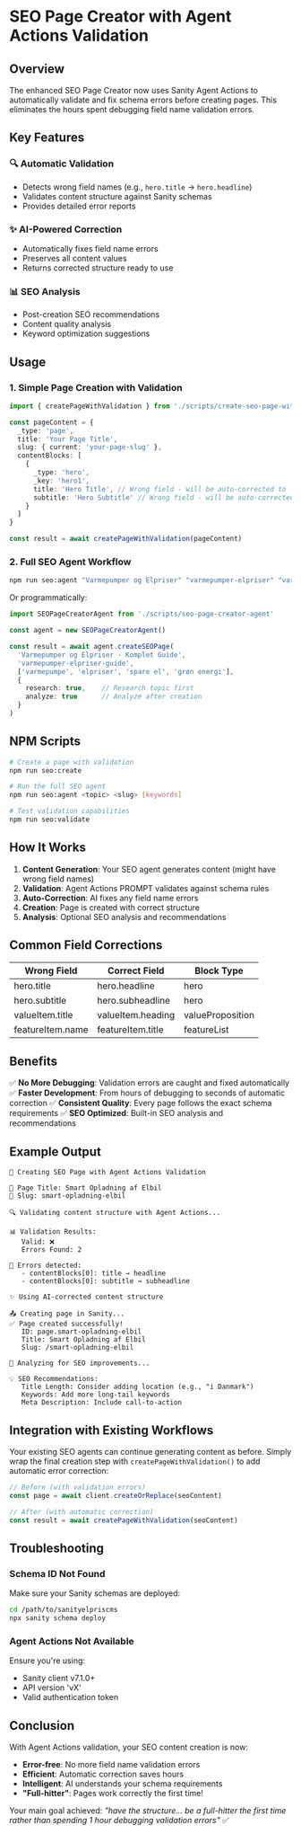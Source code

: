 # SEO Page Creator with Agent Actions Validation

## Overview

The enhanced SEO Page Creator now uses Sanity Agent Actions to automatically validate and fix schema errors before creating pages. This eliminates the hours spent debugging field name validation errors.

## Key Features

### 🔍 Automatic Validation
- Detects wrong field names (e.g., `hero.title` → `hero.headline`)
- Validates content structure against Sanity schemas
- Provides detailed error reports

### ✨ AI-Powered Correction
- Automatically fixes field name errors
- Preserves all content values
- Returns corrected structure ready to use

### 📊 SEO Analysis
- Post-creation SEO recommendations
- Content quality analysis
- Keyword optimization suggestions

## Usage

### 1. Simple Page Creation with Validation

```typescript
import { createPageWithValidation } from './scripts/create-seo-page-with-validation'

const pageContent = {
  _type: 'page',
  title: 'Your Page Title',
  slug: { current: 'your-page-slug' },
  contentBlocks: [
    {
      _type: 'hero',
      _key: 'hero1',
      title: 'Hero Title', // Wrong field - will be auto-corrected to 'headline'
      subtitle: 'Hero Subtitle' // Wrong field - will be auto-corrected to 'subheadline'
    }
  ]
}

const result = await createPageWithValidation(pageContent)
```

### 2. Full SEO Agent Workflow

```bash
npm run seo:agent "Varmepumper og Elpriser" "varmepumper-elpriser" "varmepumpe,elpriser,spare"
```

Or programmatically:

```typescript
import SEOPageCreatorAgent from './scripts/seo-page-creator-agent'

const agent = new SEOPageCreatorAgent()

const result = await agent.createSEOPage(
  'Varmepumper og Elpriser - Komplet Guide',
  'varmepumper-elpriser-guide',
  ['varmepumpe', 'elpriser', 'spare el', 'grøn energi'],
  {
    research: true,    // Research topic first
    analyze: true      // Analyze after creation
  }
)
```

## NPM Scripts

```bash
# Create a page with validation
npm run seo:create

# Run the full SEO agent
npm run seo:agent <topic> <slug> [keywords]

# Test validation capabilities
npm run seo:validate
```

## How It Works

1. **Content Generation**: Your SEO agent generates content (might have wrong field names)
2. **Validation**: Agent Actions PROMPT validates against schema rules
3. **Auto-Correction**: AI fixes any field name errors
4. **Creation**: Page is created with correct structure
5. **Analysis**: Optional SEO analysis and recommendations

## Common Field Corrections

| Wrong Field | Correct Field | Block Type |
|------------|---------------|------------|
| hero.title | hero.headline | hero |
| hero.subtitle | hero.subheadline | hero |
| valueItem.title | valueItem.heading | valueProposition |
| featureItem.name | featureItem.title | featureList |

## Benefits

✅ **No More Debugging**: Validation errors are caught and fixed automatically
✅ **Faster Development**: From hours of debugging to seconds of automatic correction
✅ **Consistent Quality**: Every page follows the exact schema requirements
✅ **SEO Optimized**: Built-in SEO analysis and recommendations

## Example Output

```
🚀 Creating SEO Page with Agent Actions Validation

📝 Page Title: Smart Opladning af Elbil
🔗 Slug: smart-opladning-elbil

🔍 Validating content structure with Agent Actions...

📊 Validation Results:
   Valid: ❌
   Errors Found: 2

🔧 Errors detected:
   - contentBlocks[0]: title → headline
   - contentBlocks[0]: subtitle → subheadline

✨ Using AI-corrected content structure

📤 Creating page in Sanity...
✅ Page created successfully!
   ID: page.smart-opladning-elbil
   Title: Smart Opladning af Elbil
   Slug: /smart-opladning-elbil

🎯 Analyzing for SEO improvements...

💡 SEO Recommendations:
   Title Length: Consider adding location (e.g., "i Danmark")
   Keywords: Add more long-tail keywords
   Meta Description: Include call-to-action
```

## Integration with Existing Workflows

Your existing SEO agents can continue generating content as before. Simply wrap the final creation step with `createPageWithValidation()` to add automatic error correction:

```typescript
// Before (with validation errors)
const page = await client.createOrReplace(seoContent)

// After (with automatic correction)
const result = await createPageWithValidation(seoContent)
```

## Troubleshooting

### Schema ID Not Found
Make sure your Sanity schemas are deployed:
```bash
cd /path/to/sanityelpriscms
npx sanity schema deploy
```

### Agent Actions Not Available
Ensure you're using:
- Sanity client v7.1.0+
- API version 'vX'
- Valid authentication token

## Conclusion

With Agent Actions validation, your SEO content creation is now:
- **Error-free**: No more field name validation errors
- **Efficient**: Automatic correction saves hours
- **Intelligent**: AI understands your schema requirements
- **"Full-hitter"**: Pages work correctly the first time!

Your main goal achieved: *"have the structure... be a full-hitter the first time rather than spending 1 hour debugging validation errors"* ✅